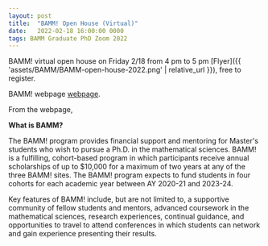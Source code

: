 ```yaml
---
layout: post
title:  "BAMM! Open House (Virtual)"
date:   2022-02-18 16:00:00 0000
tags: BAMM Graduate PhD Zoom 2022
---
```

BAMM! virtual open house on Friday 2/18 from 4 pm to 5 pm
[Flyer]({{ 'assets/BAMM/BAMM-open-house-2022.png' | relative_url }}), free to register.
<!-- [Flyer]({{ 'assets/BAMM/BAMM-Flyer-2022-23.pdf' | relative_url }}) -->

BAMM! webpage [webpage](https://sites.google.com/mail.fresnostate.edu/bamm).

From the webpage, 

**What is BAMM?**

The BAMM! program provides financial support and mentoring for Master's students who wish to pursue a Ph.D. in the mathematical sciences. BAMM! is a fulfilling, cohort-based program in which participants receive annual scholarships of up to $10,000 for a maximum of two years at any of the three BAMM! sites. The BAMM! program expects to fund students in four cohorts for each academic year between AY 2020-21 and 2023-24.

Key features of BAMM! include, but are not limited to, a supportive community of fellow students and mentors, advanced coursework in the mathematical sciences, research experiences, continual guidance, and opportunities to travel to attend conferences in which students can network and gain experience presenting their results.